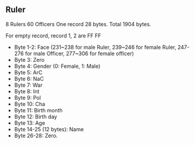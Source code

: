 ## Ruler

8 Rulers
60 Officers
One record 28 bytes. Total 1904 bytes.

For empty record, record 1, 2 are FF FF
* Byte 1-2: Face (231~238 for male Ruler, 239~246 for female Ruler,
  247-276 for male Officer, 277~306 for female officer)
* Byte 3: Zero
* Byte 4: Gender (0: Female, 1: Male)
* Byte 5: ArC
* Byte 6: NaC
* Byte 7: War
* Byte 8: Int
* Byte 9: Pol
* Byte 10: Cha
* Byte 11: Birth month
* Byte 12: Birth day
* Byte 13: Age
* Byte 14-25 (12 bytes): Name
* Byte 26-28: Zero.
